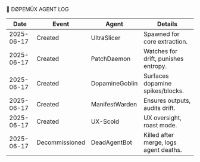 💊 DØPEMÜX AGENT LOG

| Date | Event | Agent | Details |
|------|-------|-------|---------|
| 2025-06-17 | Created | UltraSlicer | Spawned for core extraction. |
| 2025-06-17 | Created | PatchDaemon | Watches for drift, punishes entropy. |
| 2025-06-17 | Created | DopamineGoblin | Surfaces dopamine spikes/blocks. |
| 2025-06-17 | Created | ManifestWarden | Ensures outputs, audits drift. |
| 2025-06-17 | Created | UX-Scold | UX oversight, roast mode. |
| 2025-06-17 | Decommissioned | DeadAgentBot | Killed after merge, logs agent deaths. |
